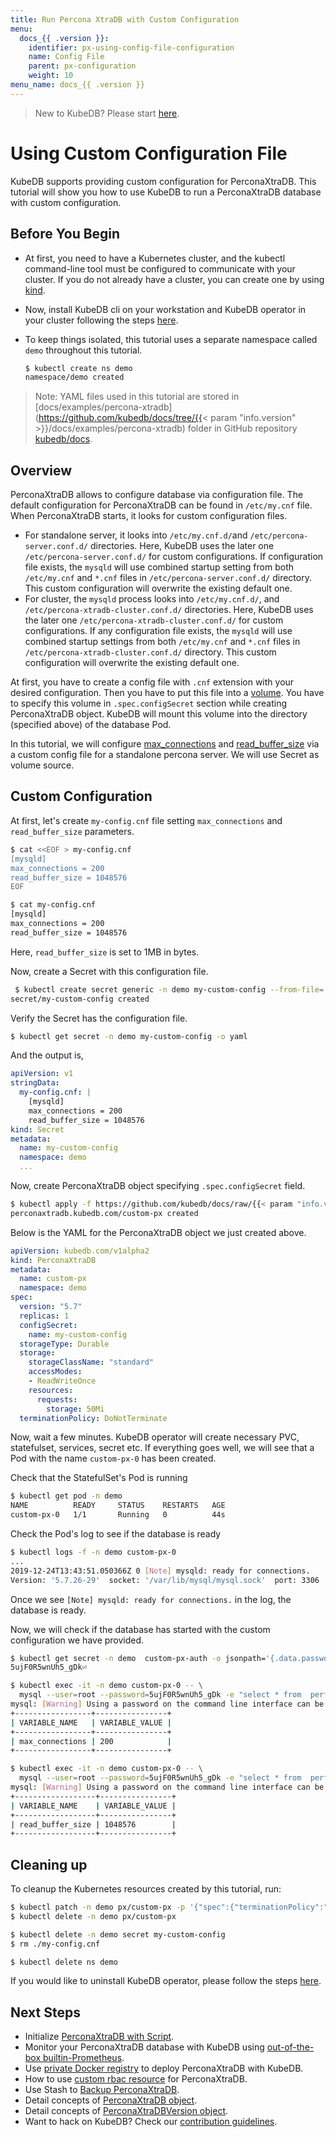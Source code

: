 ```yaml
---
title: Run Percona XtraDB with Custom Configuration
menu:
  docs_{{ .version }}:
    identifier: px-using-config-file-configuration
    name: Config File
    parent: px-configuration
    weight: 10
menu_name: docs_{{ .version }}
---
```


> New to KubeDB? Please start [here](/docs/README.md).

# Using Custom Configuration File

KubeDB supports providing custom configuration for PerconaXtraDB. This tutorial will show you how to use KubeDB to run a PerconaXtraDB database with custom configuration.

## Before You Begin

- At first, you need to have a Kubernetes cluster, and the kubectl command-line tool must be configured to communicate with your cluster. If you do not already have a cluster, you can create one by using [kind](https://kind.sigs.k8s.io/docs/user/quick-start/).

- Now, install KubeDB cli on your workstation and KubeDB operator in your cluster following the steps [here](/docs/setup/README.md).

- To keep things isolated, this tutorial uses a separate namespace called `demo` throughout this tutorial.

  ```bash
  $ kubectl create ns demo
  namespace/demo created
  ```

> Note: YAML files used in this tutorial are stored in [docs/examples/percona-xtradb](https://github.com/kubedb/docs/tree/{{< param "info.version" >}}/docs/examples/percona-xtradb) folder in GitHub repository [kubedb/docs](https://github.com/kubedb/docs).

## Overview

PerconaXtraDB allows to configure database via configuration file. The default configuration for PerconaXtraDB can be found in `/etc/my.cnf` file. When PerconaXtraDB starts, it looks for custom configuration files.

- For standalone server, it looks into `/etc/my.cnf.d/`and `/etc/percona-server.conf.d/` directories. Here, KubeDB uses the later one `/etc/percona-server.conf.d/` for custom configurations. If configuration file exists, the `mysqld` will use combined startup setting from both `/etc/my.cnf` and `*.cnf` files in `/etc/percona-server.conf.d/` directory. This custom configuration will overwrite the existing default one.
- For cluster, the `mysqld` process looks into `/etc/my.cnf.d/`, and `/etc/percona-xtradb-cluster.conf.d/` directories. Here, KubeDB uses the later one `/etc/percona-xtradb-cluster.conf.d/` for custom configurations. If any configuration file exists, the `mysqld` will use combined startup settings from both `/etc/my.cnf` and `*.cnf` files in `/etc/percona-xtradb-cluster.conf.d/` directory. This custom configuration will overwrite the existing default one.

At first, you have to create a config file with `.cnf` extension with your desired configuration. Then you have to put this file into a [volume](https://kubernetes.io/docs/concepts/storage/volumes/). You have to specify this volume  in `.spec.configSecret` section while creating PerconaXtraDB object. KubeDB will mount this volume into the directory (specified above) of the database Pod.

In this tutorial, we will configure [max_connections](https://dev.mysql.com/doc/refman/5.7/en/server-system-variables.html#sysvar_max_connections) and [read_buffer_size](https://dev.mysql.com/doc/refman/5.7/en/server-system-variables.html#sysvar_read_buffer_size) via a custom config file for a standalone percona server. We will use Secret as volume source.

## Custom Configuration

At first, let's create `my-config.cnf` file setting `max_connections` and `read_buffer_size` parameters.

```bash
$ cat <<EOF > my-config.cnf
[mysqld]
max_connections = 200
read_buffer_size = 1048576
EOF

$ cat my-config.cnf
[mysqld]
max_connections = 200
read_buffer_size = 1048576
```

Here, `read_buffer_size` is set to 1MB in bytes.

Now, create a Secret with this configuration file.

```bash
 $ kubectl create secret generic -n demo my-custom-config --from-file=./my-config.cnf
secret/my-custom-config created
```

Verify the Secret has the configuration file.

```bash
$ kubectl get secret -n demo my-custom-config -o yaml
```

And the output is,

```yaml
apiVersion: v1
stringData:
  my-config.cnf: |
    [mysqld]
    max_connections = 200
    read_buffer_size = 1048576
kind: Secret
metadata:
  name: my-custom-config
  namespace: demo
  ...
```

Now, create PerconaXtraDB object specifying `.spec.configSecret` field.

```bash
$ kubectl apply -f https://github.com/kubedb/docs/raw/{{< param "info.version" >}}/docs/examples/percona-xtradb/custom-config.yaml
perconaxtradb.kubedb.com/custom-px created
```

Below is the YAML for the PerconaXtraDB object we just created above.

```yaml
apiVersion: kubedb.com/v1alpha2
kind: PerconaXtraDB
metadata:
  name: custom-px
  namespace: demo
spec:
  version: "5.7"
  replicas: 1
  configSecret:
    name: my-custom-config
  storageType: Durable
  storage:
    storageClassName: "standard"
    accessModes:
    - ReadWriteOnce
    resources:
      requests:
        storage: 50Mi
  terminationPolicy: DoNotTerminate
```

Now, wait a few minutes. KubeDB operator will create necessary PVC, statefulset, services, secret etc. If everything goes well, we will see that a Pod with the name `custom-px-0` has been created.

Check that the StatefulSet's Pod is running

```bash
$ kubectl get pod -n demo
NAME          READY     STATUS    RESTARTS   AGE
custom-px-0   1/1       Running   0          44s
```

Check the Pod's log to see if the database is ready

```bash
$ kubectl logs -f -n demo custom-px-0
...
2019-12-24T13:43:51.050366Z 0 [Note] mysqld: ready for connections.
Version: '5.7.26-29'  socket: '/var/lib/mysql/mysql.sock'  port: 3306  Percona Server (GPL), Release 29, Revision 11ad961
```

Once we see `[Note] mysqld: ready for connections.` in the log, the database is ready.

Now, we will check if the database has started with the custom configuration we have provided.

```bash
$ kubectl get secret -n demo  custom-px-auth -o jsonpath='{.data.password}'| base64 -d
5ujF0R5wnUh5_gDk⏎

$ kubectl exec -it -n demo custom-px-0 -- \
  mysql --user=root --password=5ujF0R5wnUh5_gDk -e "select * from  performance_schema.global_variables where VARIABLE_NAME='max_connections';"
mysql: [Warning] Using a password on the command line interface can be insecure.
+-----------------+----------------+
| VARIABLE_NAME   | VARIABLE_VALUE |
+-----------------+----------------+
| max_connections | 200            |
+-----------------+----------------+

$ kubectl exec -it -n demo custom-px-0 -- \
  mysql --user=root --password=5ujF0R5wnUh5_gDk -e "select * from  performance_schema.global_variables where VARIABLE_NAME='read_buffer_size';"
mysql: [Warning] Using a password on the command line interface can be insecure.
+------------------+----------------+
| VARIABLE_NAME    | VARIABLE_VALUE |
+------------------+----------------+
| read_buffer_size | 1048576        |
+------------------+----------------+
```

## Cleaning up

To cleanup the Kubernetes resources created by this tutorial, run:

```bash
$ kubectl patch -n demo px/custom-px -p '{"spec":{"terminationPolicy":"WipeOut"}}' --type="merge"
$ kubectl delete -n demo px/custom-px

$ kubectl delete -n demo secret my-custom-config
$ rm ./my-config.cnf

$ kubectl delete ns demo
```

If you would like to uninstall KubeDB operator, please follow the steps [here](/docs/setup/README.md).

## Next Steps

- Initialize [PerconaXtraDB with Script](/docs/guides/percona-xtradb/initialization/using-script.md).
- Monitor your PerconaXtraDB database with KubeDB using [out-of-the-box builtin-Prometheus](/docs/guides/percona-xtradb/monitoring/using-builtin-prometheus.md).
- Use [private Docker registry](/docs/guides/percona-xtradb/private-registry/using-private-registry.md) to deploy PerconaXtraDB with KubeDB.
- How to use [custom rbac resource](/docs/guides/percona-xtradb/custom-rbac/using-custom-rbac.md) for PerconaXtraDB.
- Use Stash to [Backup PerconaXtraDB](/docs/guides/percona-xtradb/backup/overview/index.md).
- Detail concepts of [PerconaXtraDB object](/docs/guides/percona-xtradb/concepts/percona-xtradb.md).
- Detail concepts of [PerconaXtraDBVersion object](/docs/guides/percona-xtradb/concepts/catalog.md).
- Want to hack on KubeDB? Check our [contribution guidelines](/docs/CONTRIBUTING.md).
